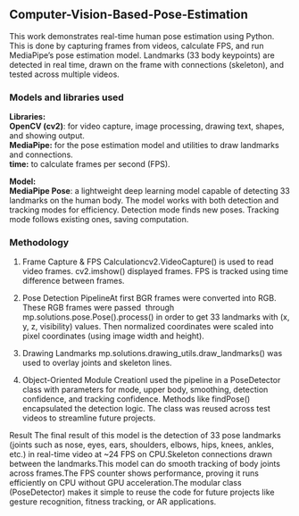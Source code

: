 ## Computer-Vision-Based-Pose-Estimation

This work demonstrates real-time human pose estimation using Python. This is done by capturing frames from videos, calculate FPS, and run MediaPipe’s pose estimation model. Landmarks (33 body keypoints) are detected in real time, drawn on the frame with connections (skeleton), and tested across multiple videos. <br>

### Models and libraries used
**Libraries: <br>
OpenCV (cv2)**: for video capture, image processing, drawing text, shapes, and showing output. <br>
**MediaPipe:** for the pose estimation model and utilities to draw landmarks and connections. <br>
**time:** to calculate frames per second (FPS). 

**Model: <br>
MediaPipe Pose**: a lightweight deep learning model capable of detecting 33 landmarks on the human body. The model works with both detection and tracking modes for efficiency. Detection mode finds new poses. Tracking mode follows existing ones, saving computation.

### Methodology
1. Frame Capture & FPS Calculationcv2.VideoCapture() is used to read video frames. cv2.imshow() displayed frames. FPS is tracked using time difference between frames.
2. Pose Detection PipelineAt first BGR frames were converted into RGB. These RGB frames were passed  through mp.solutions.pose.Pose().process() in order to get 33 landmarks with (x, y, z, visibility) values. Then normalized coordinates were scaled into pixel coordinates (using image width and height).

3. Drawing Landmarks mp.solutions.drawing_utils.draw_landmarks() was used to overlay joints and skeleton lines.
4. Object-Oriented Module CreationI used the pipeline in a PoseDetector class with parameters for mode, upper body, smoothing, detection confidence, and tracking confidence. Methods like findPose() encapsulated the detection logic. The class was reused across test videos to streamline future projects.

Result
The final result of this model is the detection of 33 pose landmarks (joints such as nose, eyes, ears, shoulders, elbows, hips, knees, ankles, etc.) in real-time video at ~24 FPS on CPU.Skeleton connections drawn between the landmarks.This model can do smooth tracking of body joints across frames.The FPS counter shows performance, proving it runs efficiently on CPU without GPU acceleration.The modular class (PoseDetector) makes it simple to reuse the code for future projects like gesture recognition, fitness tracking, or AR applications.


